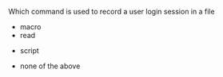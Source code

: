 Which command is used to record a user login session in a file
* macro
* read
+ script
* none of the above
